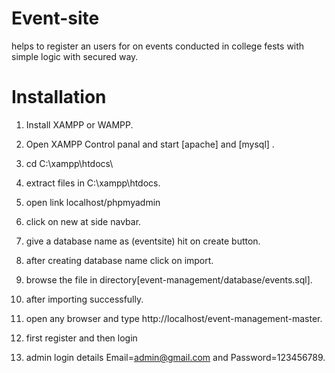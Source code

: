 # Event-site
helps to register an users for on events conducted in college fests with simple logic with secured way.

# Installation

1. Install XAMPP or WAMPP.

2. Open XAMPP Control panal and start [apache] and [mysql] .

3. cd C:\\xampp\htdocs\
    
4. extract files in C:\\xampp\htdocs\.

5. open link localhost/phpmyadmin

6. click on new at side navbar.

7. give a database name as (eventsite) hit on create button.

8. after creating database name click on import.

9. browse the file in directory[event-management/database/events.sql].

10. after importing successfully.

11. open any browser and type http://localhost/event-management-master.

12. first register and then login

13. admin login details  Email=admin@gmail.com and Password=123456789.
